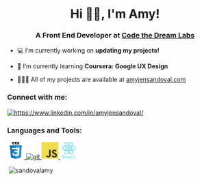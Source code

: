 <h1 align="center">Hi 👋🏽, I'm Amy!</h1>
<h3 align="center">A Front End Developer at <a href="https://codethedream.org/ctd-labs-apprenticeship/" target="blank">Code the Dream Labs</a></h3>

- 💻 I’m currently working on **updating my projects!**

- 🌱 I’m currently learning **Coursera: Google UX Design**

- 👩🏾‍💻 All of my projects are available at [amyjensandoval.com](amyjensandoval.com)

<h3 align="left">Connect with me:</h3>
<p align="left">
<a href="https://linkedin.com/in/https://www.linkedin.com/in/amyjensandoval/" target="blank"><img align="center" src="https://raw.githubusercontent.com/rahuldkjain/github-profile-readme-generator/master/src/images/icons/Social/linked-in-alt.svg" alt="https://www.linkedin.com/in/amyjensandoval/" height="30" width="40" /></a>
</p>

<h3 align="left">Languages and Tools:</h3>
<p align="left"> <a href="https://www.w3schools.com/css/" target="_blank" rel="noreferrer"> <img src="https://raw.githubusercontent.com/devicons/devicon/master/icons/css3/css3-original-wordmark.svg" alt="css3" width="40" height="40"/> </a> <a href="https://git-scm.com/" target="_blank" rel="noreferrer"> <img src="https://www.vectorlogo.zone/logos/git-scm/git-scm-icon.svg" alt="git" width="40" height="40"/> </a> <a href="https://developer.mozilla.org/en-US/docs/Web/JavaScript" target="_blank" rel="noreferrer"> <img src="https://raw.githubusercontent.com/devicons/devicon/master/icons/javascript/javascript-original.svg" alt="javascript" width="40" height="40"/> </a> <a href="https://reactjs.org/" target="_blank" rel="noreferrer"> <img src="https://raw.githubusercontent.com/devicons/devicon/master/icons/react/react-original-wordmark.svg" alt="react" width="40" height="40"/> </a> </p>

<p>&nbsp;<img align="center" src="https://github-readme-stats.vercel.app/api?username=sandovalamy&show_icons=true&theme=panda&show=en" alt="sandovalamy" /></p>
